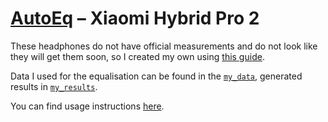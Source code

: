 # [AutoEq](https://github.com/jaakkopasanen/AutoEq) – Xiaomi Hybrid Pro 2

These headphones do not have official measurements and do not look like they will get them soon, so I created my own using [this guide](https://medium.com/@jaakkopasanen/make-your-headphones-sound-supreme-1cbd567832a9).

Data I used for the equalisation can be found in the [`my_data`](my_data/Custom%20Xiaomi%20Pro%202), generated results in [`my_results`](my_results/Custom%20Xiaomi%20Pro%202).

You can find usage instructions [here](https://github.com/jaakkopasanen/AutoEq#usage).
